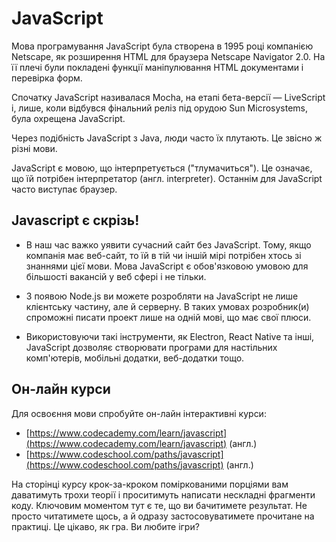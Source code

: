 # JavaScript

Мова програмування JavaScript була створена в 1995 році компанією Netscape, як розширення HTML для браузера Netscape Navigator 2.0. На її плечі були покладені функції маніпулювання HTML документами і перевірка форм.

Спочатку JavaScript називалася Mocha, на етапі бета-версії — LiveScript і, лише, коли відбувся фінальний реліз під орудою Sun Microsystems, була охрещена JavaScript.

Через подібність JavaScript з Java, люди часто їх плутають. Це звісно ж різні мови.

JavaScript є мовою, що інтерпретується ("тлумачиться"). Це означає, що їй потрібен інтерпретатор (англ. interpreter). Останнім для JavaScript часто виступає браузер.

## Javascript є скрізь!

* В наш час важко уявити сучасний сайт без JavaScript. Тому, якщо компанія має веб-сайт, то їй в тій чи іншій мірі потрібен хтось зі знаннями цієї мови. Мова JavaScript є обов'язковою умовою для більшості вакансій у веб сфері і не тільки.

* З появою Node.js ви можете розробляти на JavaScript не лише клієнтську частину, але й серверну. В таких умовах розробник(и) спроможні писати проект лише на одній мові, що має свої плюси.

* Використовуючи такі інструменти, як Electron, React Native та інші, JavaScript дозволяє створювати програми для настільних комп'ютерів, мобільні додатки, веб-додатки тощо.


## Он-лайн курси

Для освоєння мови спробуйте он-лайн інтерактивні курси:

* [https://www.codecademy.com/learn/javascript](https://www.codecademy.com/learn/javascript) (англ.)
* [https://www.codeschool.com/paths/javascript](https://www.codeschool.com/paths/javascript) (англ.)

На сторінці курсу крок-за-кроком поміркованими порціями вам даватимуть трохи теорії і проситимуть написати нескладні фрагменти коду. Ключовим моментом тут є те, що ви бачитимете результат. Не просто читатимете щось, а й одразу застосовуватимете прочитане на практиці. Це цікаво, як гра. Ви любите ігри?

